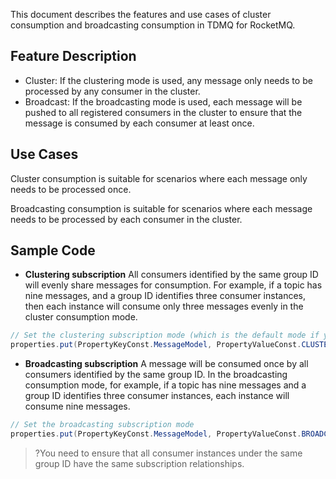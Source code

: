 This document describes the features and use cases of cluster consumption and broadcasting consumption in TDMQ for RocketMQ.

## Feature Description

- Cluster: If the clustering mode is used, any message only needs to be processed by any consumer in the cluster.
- Broadcast: If the broadcasting mode is used, each message will be pushed to all registered consumers in the cluster to ensure that the message is consumed by each consumer at least once.

## Use Cases

Cluster consumption is suitable for scenarios where each message only needs to be processed once.

Broadcasting consumption is suitable for scenarios where each message needs to be processed by each consumer in the cluster.

## Sample Code

- **Clustering subscription**
All consumers identified by the same group ID will evenly share messages for consumption. For example, if a topic has nine messages, and a group ID identifies three consumer instances, then each instance will consume only three messages evenly in the cluster consumption mode.
```java
// Set the clustering subscription mode (which is the default mode if you don't specify one)
properties.put(PropertyKeyConst.MessageModel, PropertyValueConst.CLUSTERING);
```

- **Broadcasting subscription**
A message will be consumed once by all consumers identified by the same group ID. In the broadcasting consumption mode, for example, if a topic has nine messages and a group ID identifies three consumer instances, each instance will consume nine messages.
```java
// Set the broadcasting subscription mode
properties.put(PropertyKeyConst.MessageModel, PropertyValueConst.BROADCASTING);               
```
>?You need to ensure that all consumer instances under the same group ID have the same subscription relationships.





  
